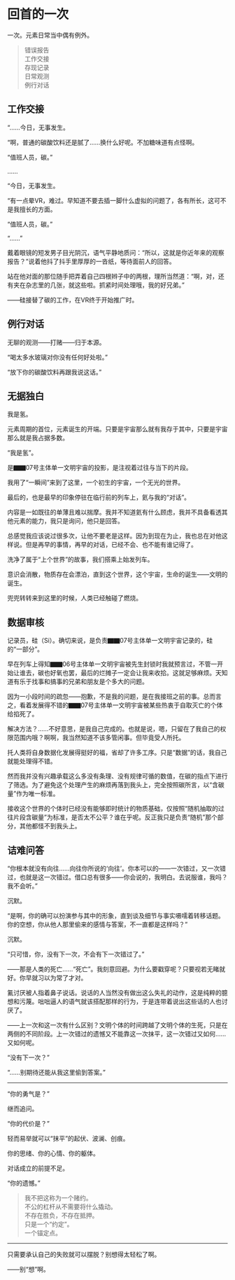 # 回首的一次

一次。元素日常当中偶有例外。

>错误报告  
工作交接  
存现记录  
日常观测  
例行对话  

## 工作交接

“……今日，无事发生。

“啊，普通的碳酸饮料还是腻了……换什么好呢。不加糖味道有点怪啊。

“值班人员，碳。”

……

“今日，无事发生。

“有一点晕VR，难过。早知道不要去插一脚什么虚拟的问题了，各有所长，这可不是我擅长的方面。

“值班人员，碳。”

“……”

戴着眼镜的短发男子目光阴沉，语气平静地质问：“所以，这就是你近年来的观察报告？”说着他抖了抖手里厚厚的一沓纸，等待面前人的回答。

站在他对面的那位随手把弄着自己四根辫子中的两根，理所当然道：“啊，对，还有夹在杂志里的几张，就这些啦。抓紧时间处理哦，我的好兄弟。”

——硅接替了碳的工作，在VR终于开始推广时。

## 例行对话

无聊的观测——打赌——归于本源。

“喝太多水玻璃对你没有任何好处啦。”

“放下你的碳酸饮料再跟我说这话。”

## 无据独白

我是氢。

元素周期的首位，元素诞生的开端。只要是宇宙那么就有我存于其中，只要是宇宙那么就是我占据多数。

“我是氢”。

是▇▇07号主体单一文明宇宙的投影，是注视着过往与当下的片段。

我用了“一瞬间”来到了这里，一个初生的宇宙，一个无光的世界。

最后的，也是最早的印象停驻在临行前的列车上，氦与我的“对话”。

内容是一如既往的单薄且难以揣摩。我并不知道氦有什么顾虑，我并不具备看透其他元素的能力，我只是询问，他只是回答。

总感觉我应该说过很多次，让他不要老是这样。因为到现在为止，我也总在对他这样说。但是再早的事情，再早的对话，已经不会、也不能有谁记得了。

洗净了属于“上个世界”的故事，我们搭乘上始发列车。

意识会消散，物质存在会漂泊，直到这个世界，这个宇宙，生命的诞生——文明的诞生。

兜兜转转来到这里的时候，人类已经触碰了燃烧。

## 数据审核

记录员，硅（Si）。确切来说，是负责▇▇07号主体单一文明宇宙记录的，硅的“一部分”。

早在列车上得知▇▇06号主体单一文明宇宙被先生封锁时我就预言过，不管一开始让谁去，碳也好氧也罢，最后的烂摊子一定会让我来收拾。这就足够麻烦。天知道有乐于找事和搞事的兄弟和朋友是个多大的问题。

因为一小段时间的疏忽——抱歉，不是我的问题，是在我接班之前的事。总而言之，看着发展得不错的▇▇07号主体单一文明宇宙被某些热衷于自取灭亡的个体给掐死了。

解决方法？……不好意思，是我自己完成的。也就是说，嗯，只留在了我自己的权限范围内哦？啊啊，我当然知道不该多管闲事。但毕竟受人所托。

托人类将自身数据化发展得挺好的福，省却了许多工序。只是“数据”的话，我自己就能处理得不错。

然而我并没有兴趣承载这么多没有条理、没有规律可循的数值，在碳的指点下进行了筛选。为了避免这个处理产生的麻烦再落到我头上，完全按照碳所言，以“含碳量”作为唯一标准。

接收这个世界的个体时已经没有能够即时统计的物质基础，仅按照“随机抽取的过往片段含碳量”为标准，是否太不公平？谁在乎呢。反正我只是负责“随机”那个部分，其他都怪不到我头上。

## 诘难问答

“你根本就没有向往……向往你所说的‘向往’。你本可以的——一次错过，又一次错过，也就是这一次错过。借口总有很多——你会说的，我明白。去说服谁，我吗？我不会听。”

沉默。

“是啊，你的确可以扮演参与其中的形象，直到谈及细节与事实嗫嚅着转移话题。你的空想，你从他人那里偷来的感情与答案，不一直都是这样吗？”

沉默。

“只可惜，你，没有下一次，不会有下一次错过了。”

——那是人类的死亡……“死亡”。我刻意回避。为什么要戳穿呢？只要视若无睹就好。你早就习以为常了才对。

鿫讨厌被人指着鼻子说话。说话的人当然没有做出这么失礼的动作，这是纯粹的臆想和污蔑。咄咄逼人的语气就该搭配那样的行为，于是连带着说出这些话的人也讨厌了。

——上一次和这一次有什么区别？文明个体的时间跨越了文明个体的生死，只是在两侧的不同阶段。上一次错过的遗憾又不能靠这一次抹平，这一次错过又如何……又如何呢。

“没有下一次？”

“……别期待还能从我这里偷到答案。”

---

“你的勇气是？”

继而追问。

“你的代价是？”

轻而易举就可以“抹平”的起伏、波澜、创痕。

你的思绪、你的心情、你的躯体。

对话成立的前提不足。

“你的遗憾。”

>我不把这称为一个赌约。  
不公的杠杆从不需要将什么撬动。  
不存在胜负，不存在抵押。  
只是一个“约定”。  
一个锚定点。  

---

只需要承认自己的失败就可以摆脱？别想得太轻松了啊。

——别“想”啊。